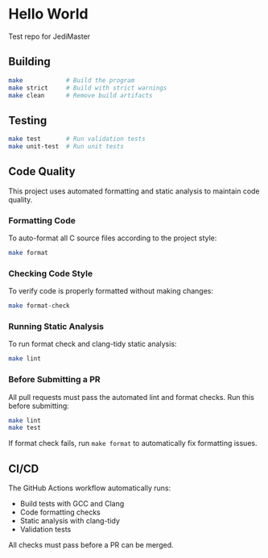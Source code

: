 # Hello World

Test repo for JediMaster

## Building

```bash
make            # Build the program
make strict     # Build with strict warnings
make clean      # Remove build artifacts
```

## Testing

```bash
make test       # Run validation tests
make unit-test  # Run unit tests
```

## Code Quality

This project uses automated formatting and static analysis to maintain code quality.

### Formatting Code

To auto-format all C source files according to the project style:

```bash
make format
```

### Checking Code Style

To verify code is properly formatted without making changes:

```bash
make format-check
```

### Running Static Analysis

To run format check and clang-tidy static analysis:

```bash
make lint
```

### Before Submitting a PR

All pull requests must pass the automated lint and format checks. Run this before submitting:

```bash
make lint
make test
```

If format check fails, run `make format` to automatically fix formatting issues.

## CI/CD

The GitHub Actions workflow automatically runs:
- Build tests with GCC and Clang
- Code formatting checks
- Static analysis with clang-tidy
- Validation tests

All checks must pass before a PR can be merged.